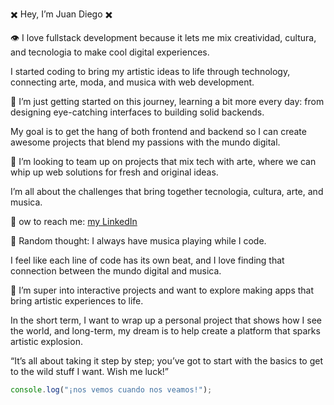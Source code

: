 ✖️ Hey, I’m Juan Diego ✖️

👁️   I love fullstack development because it lets me mix creatividad, cultura, and tecnologia to make cool digital experiences.
   
   I started coding to bring my artistic ideas to life through technology, connecting arte, moda, and musica with web development.
    
🎯 I’m just getting started on this journey, learning a bit more every day: from designing eye-catching interfaces to building       solid backends. 
   
   My goal is to get the hang of both frontend and backend so I can create awesome projects that blend my passions with the mundo digital.
    
🔗 I’m looking to team up on projects that mix tech with arte, where we can whip up web solutions for fresh and original ideas.
    
   I’m all about the challenges that bring together tecnologia, cultura, arte, and musica.

    
📲 ow to reach me: [my LinkedIn](https://www.linkedin.com/in/juanjuandii/)

🖤  Random thought: I always have musica playing while I code.
   
   I feel like each line of code has its own beat, and I love finding that connection between the mundo digital and musica.
    
🚀 I’m super into interactive projects and want to explore making apps that bring artistic experiences to life.
    
   In the short term, I want to wrap up a personal project that shows how I see the world, and long-term, my dream is to help create a platform that sparks artistic explosion.

“It’s all about taking it step by step; you’ve got to start with the basics to get to the wild stuff I want. Wish me luck!”

```javascript
console.log("¡nos vemos cuando nos veamos!");
